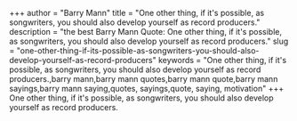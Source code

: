 +++
author = "Barry Mann"
title = "One other thing, if it's possible, as songwriters, you should also develop yourself as record producers."
description = "the best Barry Mann Quote: One other thing, if it's possible, as songwriters, you should also develop yourself as record producers."
slug = "one-other-thing-if-its-possible-as-songwriters-you-should-also-develop-yourself-as-record-producers"
keywords = "One other thing, if it's possible, as songwriters, you should also develop yourself as record producers.,barry mann,barry mann quotes,barry mann quote,barry mann sayings,barry mann saying,quotes, sayings,quote, saying, motivation"
+++
One other thing, if it's possible, as songwriters, you should also develop yourself as record producers.
